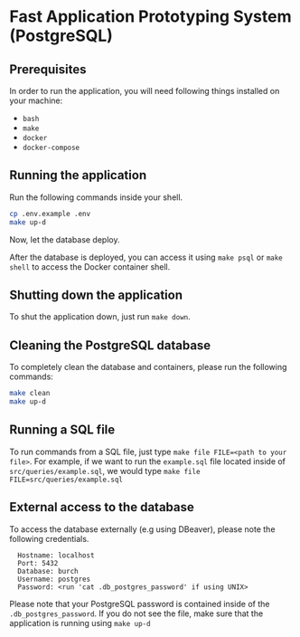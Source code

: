 # Fast Application Prototyping System (PostgreSQL)

## Prerequisites

In order to run the application, you will need following things installed on your machine:
- `bash`
- `make`
- `docker`
- `docker-compose`

## Running the application

Run the following commands inside your shell.

```bash
cp .env.example .env
make up-d
```

Now, let the database deploy.

After the database is deployed, you can access it using `make psql` or `make shell` to access the Docker container shell.

## Shutting down the application

To shut the application down, just run `make down`.

## Cleaning the PostgreSQL database

To completely clean the database and containers, please run the following commands:

```bash
make clean
make up-d
```

## Running a SQL file

To run commands from a SQL file, just type `make file FILE=<path to your file>`. For example, if we want to run the `example.sql` file located inside of `src/queries/example.sql`, we would type `make file FILE=src/queries/example.sql`

## External access to the database 

To access the database externally (e.g using DBeaver), please note the following credentials.

```
  Hostname: localhost
  Port: 5432
  Database: burch
  Username: postgres
  Password: <run 'cat .db_postgres_password' if using UNIX>
```
Please note that your PostgreSQL password is contained inside of the `.db_postgres_password`. If you do not see the file, make sure that the application is running using `make up-d`
